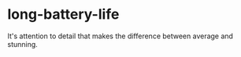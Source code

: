 # long-battery-life
It's attention to detail that makes the difference between average and stunning.
